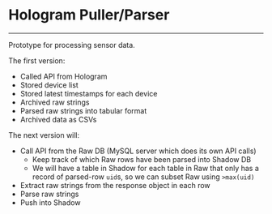 # Hologram Puller/Parser

----

Prototype for processing sensor data.

The first version:

- Called API from Hologram
- Stored device list
- Stored latest timestamps for each device
- Archived raw strings
- Parsed raw strings into tabular format
- Archived data as CSVs

The next version will:

- Call API from the Raw DB (MySQL server which does its own API calls)
  - Keep track of which Raw rows have been parsed into Shadow DB
  - We will have a table in Shadow for each table in Raw that only has a record of parsed-row `uid`s, so we can subset Raw using `>max(uid)`
- Extract raw strings from the response object in each row
- Parse raw strings
- Push into Shadow